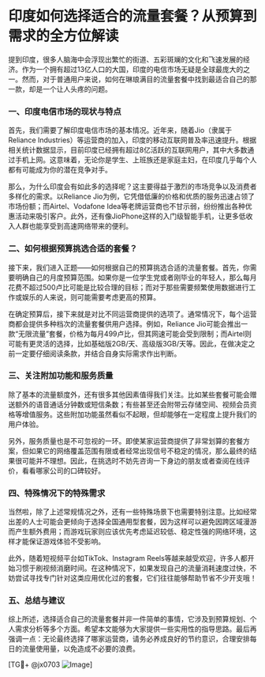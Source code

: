 # 印度如何选择适合的流量套餐？从预算到需求的全方位解读

提到印度，很多人脑海中会浮现出繁忙的街道、五彩斑斓的文化和飞速发展的经济。作为一个拥有超过13亿人口的大国，印度的电信市场无疑是全球最庞大的之一。然而，对于普通用户来说，如何在琳琅满目的流量套餐中找到最适合自己的那一款，却是一个让人头疼的问题。

### 一、印度电信市场的现状与特点

首先，我们需要了解印度电信市场的基本情况。近年来，随着Jio（隶属于Reliance Industries）等运营商的加入，印度的移动互联网普及率迅速提升。根据相关统计数据显示，目前印度已经拥有超过8亿活跃的互联网用户，其中大多数通过手机上网。这意味着，无论你是学生、上班族还是家庭主妇，在印度几乎每个人都有可能成为你的潜在竞争对手。

那么，为什么印度会有如此多的选择呢？这主要得益于激烈的市场竞争以及消费者多样化的需求。以Reliance Jio为例，它凭借低廉的价格和优质的服务迅速占领了市场份额；而Airtel、Vodafone Idea等老牌运营商也不甘示弱，纷纷推出各种优惠活动来吸引客户。此外，还有像JioPhone这样的入门级智能手机，让更多低收入人群也能享受到高速网络带来的便利。

### 二、如何根据预算挑选合适的套餐？

接下来，我们进入正题——如何根据自己的预算挑选合适的流量套餐。首先，你需要明确自己的月度预算范围。如果你是一位学生党或者刚毕业的年轻人，那么每月花费不超过500卢比可能是比较合理的目标；而对于那些需要频繁使用数据进行工作或娱乐的人来说，则可能需要考虑更高的预算。

在确定预算后，接下来就是对比不同运营商提供的选项了。通常情况下，每个运营商都会提供多种档次的流量套餐供用户选择。例如，Reliance Jio可能会推出一款“无限流量”套餐，价格为每月499卢比，但其网速可能会受到限制；而Airtel则可能有更灵活的选择，比如基础版2GB/天、高级版3GB/天等。因此，在做决定之前一定要仔细阅读条款，并结合自身实际需求作出判断。

### 三、关注附加功能和服务质量

除了基本的流量额度外，还有很多其他因素值得我们关注。比如某些套餐可能会赠送额外的语音通话分钟数或短信条数；有些甚至还会附带云存储空间、视频会员资格等增值服务。这些附加功能虽然看似不起眼，但却能够在一定程度上提升我们的用户体验。

另外，服务质量也是不可忽视的一环。即使某家运营商提供了非常划算的套餐方案，但如果它的网络覆盖范围有限或者经常出现信号不稳定的情况，那么最终的结果很可能并不理想。因此，在挑选时不妨先咨询一下身边的朋友或者查阅在线评价，看看哪家公司的口碑较好。

### 四、特殊情况下的特殊需求

当然啦，除了上述常规情况之外，还有一些特殊场景下也需要特别注意。比如经常出差的人士可能会更倾向于选择全国通用型套餐，因为这样可以避免因跨区域漫游而产生额外费用；而游戏玩家则应该优先考虑延迟较低、稳定性强的网络环境，这样才能保证游戏体验不受影响。

此外，随着短视频平台如TikTok、Instagram Reels等越来越受欢迎，许多人都开始习惯于刷视频消磨时间。在这种情况下，如果发现自己的流量消耗速度过快，不妨尝试寻找专门针对这类应用优化过的套餐，它们往往能够帮助节省不少开支哦！

### 五、总结与建议

综上所述，选择适合自己的流量套餐并非一件简单的事情，它涉及到预算规划、个人需求分析等多个方面。希望本文能够为大家提供一些实用性的指导思路。最后再强调一点：无论最终选择了哪家运营商，请务必养成良好的节约意识，合理安排每日的流量使用量，以免造成不必要的浪费。

[TG💪+ @jx0703 ![Image](https://github.com/user-attachments/assets/dbca1d08-cadb-493c-b0ec-ad6f7a83f270)]